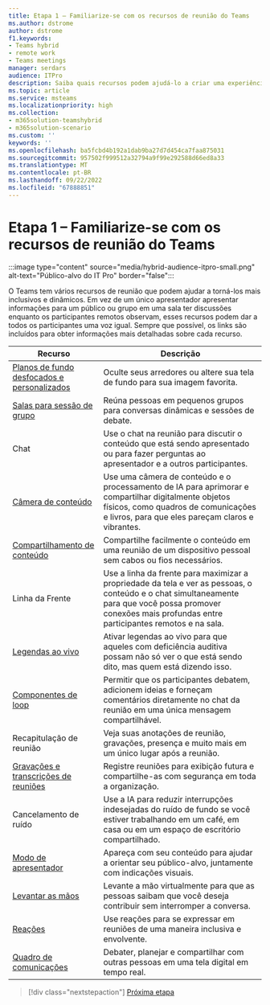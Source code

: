 ```yaml
---
title: Etapa 1 – Familiarize-se com os recursos de reunião do Teams
ms.author: dstrome
author: dstrome
f1.keywords:
- Teams hybrid
- remote work
- Teams meetings
manager: serdars
audience: ITPro
description: Saiba quais recursos podem ajudá-lo a criar uma experiência de reunião imersiva e inclusiva Salas do Teams reunião.
ms.topic: article
ms.service: msteams
ms.localizationpriority: high
ms.collection:
- m365solution-teamshybrid
- m365solution-scenario
ms.custom: ''
keywords: ''
ms.openlocfilehash: ba5fcbd4b192a1dab9ba27d7d454ca7faa875031
ms.sourcegitcommit: 957502f999512a32794a9f99e292588d66ed8a33
ms.translationtype: MT
ms.contentlocale: pt-BR
ms.lasthandoff: 09/22/2022
ms.locfileid: "67888851"
---
```

# <a name="step-1---get-familiar-with-teams-meeting-features"></a>Etapa 1 – Familiarize-se com os recursos de reunião do Teams

:::image type="content" source="media/hybrid-audience-itpro-small.png" alt-text="Público-alvo do IT Pro" border="false":::

O Teams tem vários recursos de reunião que podem ajudar a torná-los mais inclusivos e dinâmicos. Em vez de um único apresentador apresentar informações para um público ou grupo em uma sala ter discussões enquanto os participantes remotos observam, esses recursos podem dar a todos os participantes uma voz igual. Sempre que possível, os links são incluídos para obter informações mais detalhadas sobre cada recurso.

| Recurso                                                                                                         | Descrição                                                                                                                                                                      |
|-----------------------------------------------------------------------------------------------------------------|----------------------------------------------------------------------------------------------------------------------------------------------------------------------------------|
| [Planos de fundo desfocados e personalizados](https://support.microsoft.com/office/f77a2381-443a-499d-825e-509a140f4780)     | Oculte seus arredores ou altere sua tela de fundo para sua imagem favorita.                                                                                                       |
| [Salas para sessão de grupo](using-breakout-rooms.md)                                                                       | Reúna pessoas em pequenos grupos para conversas dinâmicas e sessões de debate.                                                                                       |
| Chat                                                                                                            | Use o chat na reunião para discutir o conteúdo que está sendo apresentado ou para fazer perguntas ao apresentador e a outros participantes.                                                       |
| [Câmera de conteúdo](rooms/content-camera.md)                                                                       | Use uma câmera de conteúdo e o processamento de IA para aprimorar e compartilhar digitalmente objetos físicos, como quadros de comunicações e livros, para que eles pareçam claros e vibrantes.                         |
| [Compartilhamento de conteúdo](https://support.microsoft.com/office/fcc2bf59-aecd-4481-8f99-ce55dd836ce8)                    | Compartilhe facilmente o conteúdo em uma reunião de um dispositivo pessoal sem cabos ou fios necessários.                                                                                       |
| Linha da Frente                                                                                                       | Use a linha da frente para maximizar a propriedade da tela e ver as pessoas, o conteúdo e o chat simultaneamente para que você possa promover conexões mais profundas entre participantes remotos e na sala. |
| [Legendas ao vivo](https://support.microsoft.com/office/4be2d304-f675-4b57-8347-cbd000a21260)                    | Ativar legendas ao vivo para que aqueles com deficiência auditiva possam não só ver o que está sendo dito, mas quem está dizendo isso.                                                              |
| [Componentes de loop](https://support.microsoft.com/office/ee2a584b-5785-4dd6-8a2d-956131a29c81)                    | Permitir que os participantes debatem, adicionem ideias e forneçam comentários diretamente no chat da reunião em uma única mensagem compartilhável.                                                               |
| Recapitulação de reunião                                                                                                   | Veja suas anotações de reunião, gravações, presença e muito mais em um único lugar após a reunião.                                                                               |
| [Gravações e transcrições de reuniões](https://support.microsoft.com/office/34dfbe7f-b07d-4a27-b4c6-de62f1348c24) | Registre reuniões para exibição futura e compartilhe-as com segurança em toda a organização.                                                                                             |
| Cancelamento de ruído                                                                                                 | Use a IA para reduzir interrupções indesejadas do ruído de fundo se você estiver trabalhando em um café, em casa ou em um espaço de escritório compartilhado.                                                 |
| [Modo de apresentador](https://support.microsoft.com/office/a3599bcb-bb35-4e9c-8dbb-72775eb91e04)                     | Apareça com seu conteúdo para ajudar a orientar seu público-alvo, juntamente com indicações visuais.                                                                                                     |
| [Levantar as mãos](https://support.microsoft.com/office/bb2dd8e1-e6bd-43a6-85cf-30822667b372)                        | Levante a mão virtualmente para que as pessoas saibam que você deseja contribuir sem interromper a conversa.                                                                       |
| [Reações](https://support.microsoft.com/office/a8323a40-3d07-4129-934b-305370a36e21)                          | Use reações para se expressar em reuniões de uma maneira inclusiva e envolvente.                                                                                            |
| [Quadro de comunicações](https://support.microsoft.com/whiteboard)                                                          | Debater, planejar e compartilhar com outras pessoas em uma tela digital em tempo real.                                                                                                        |

> [!div class="nextstepaction"]
> [Próxima etapa](hybrid-meetings-educate-participants.md)
